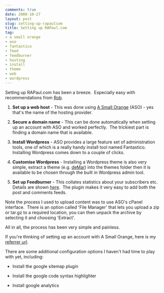 ```yaml
---
comments: true
date: 2008-10-27
layout: post
slug: setting-up-rapaulcom
title: Setting up RAPaul.com
tag:
- a small orange
- aso
- fantastico
- feed
- feedburner
- hosting
- install
- theme
- web
- wordpress
---
```


Setting up RAPaul.com has been a breeze.  Especially easy with recommendations from [Rob](http://robfe.com).



	
  1. **Set up a web host** - This was done using [A Small Orange](http://www.asmallorange.com) (ASO) - yes that's the name of the hosting provider.

	
  2. **Secure a domain name** - This can be done automatically when setting up an account with ASO and worked perfectly.  The trickiest part is finding a domain name that is available.

	
  3. **Install Wordpress** - ASO provides a large feature set of administration tools, one of which is a really handy install tool named Fantastico.  Installing Wordpress comes down to a couple of clicks.

	
  4. **Customise Wordpress** - Installing a Wordpress theme is also very simple, extract a theme (e.g. [deMar](http://wordpress.org/extend/themes/demar)) into the themes folder then it is available to be chosen through the built in Wordpress admin tool.

	
  5. **Set up Feedburner** - This collates statistics about your subscribers etc. Details are shown [here](http://www.google.com/support/feedburner/bin/answer.py?answer=78483&topic=13252).  The plugin makes it very easy to add both the post and comments feeds.


Note the process I used to upload content was to use ASO's cPanel interface.  There is an option called 'File Manager' that lets you upload a zip or tar.gz to a required location, you can then unpack the archive by selecting it and choosing 'Extract'.

All in all, the process has been very simple and painless.

If you're thinking of setting up an account with A Small Orange, here is my [referrer url](http://refer.asmallorange.com/19824).

There are some additional configuration options I haven't had time to play with yet, including:



	
  * Install the google sitemap plugin

	
  * Install the google code syntax highlighter

	
  * Install google analytics


